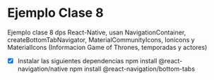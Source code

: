 # Ejemplo Clase 8
Ejemplo clase 8 dps React-Native, usan NavigationContainer, createBottomTabNavigator, MaterialCommunityIcons, Ionicons y MaterialIcons  (Informacion Game of Thrones, temporadas y actores)

- [x] Instalar las siguientes dependencias
npm install @react-navigation/native
npm install @react-navigation/bottom-tabs
